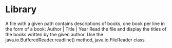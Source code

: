 # Library
A file with a given path contains descriptions of books, one book per line in the form of a book: Author | Title | Year
Read the file and display the titles of the books written by the given author. Use the java.io.BufferedReader.readline() method, java.io.FileReader class.
